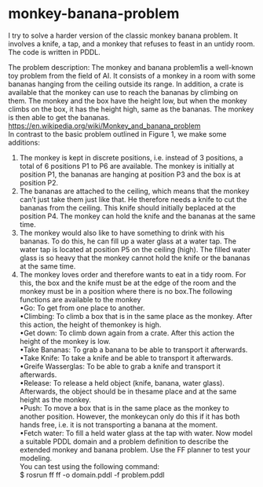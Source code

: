 # monkey-banana-problem
I try to solve a harder version of the classic monkey banana problem. It involves a knife, a tap, and a monkey that refuses to feast in an untidy room. The code is written in PDDL. 

The problem description:
The monkey and banana problem1is a well-known toy problem from the field of AI. It consists of a monkey in a room with some bananas hanging from the ceiling 
outside its range. In addition, a crate is available that the monkey can use to reach the bananas by climbing on them. The monkey and the box have the height low, 
but when the monkey climbs on the box, it has the height high, same as the bananas. The monkey is then able to get the bananas.  
https://en.wikipedia.org/wiki/Monkey_and_banana_problem  
In contrast to the basic problem outlined in Figure 1, we make some additions:  
1.  The monkey is kept in discrete positions, i.e. instead of 3 positions, a total of 6 positions P1 to P6 are available. The monkey is initially at position P1, 
the bananas are hanging at position P3 and the box is at position P2.  
2.  The bananas are attached to the ceiling, which means that the monkey can’t just take them just like that.  He  therefore  needs  a  knife  to  cut  the  
bananas  from  the  ceiling.  This  knife  should  initially  beplaced at the position P4. The monkey can hold the knife and the bananas at the same time.
3.  The monkey would also like to have something to drink with his bananas. To do this, he can fill up a water glass at a water tap. The water tap is located 
at position P5 on the ceiling (high). The filled water glass is so heavy that the monkey cannot hold the knife or the bananas at the same time.
4.  The monkey loves order and therefore wants to eat in a tidy room. For this, the box and the knife must be at the edge of the room and the monkey must be in a
position where there is no box.The following functions are available to the monkey  
•Go: To get from one place to another.  
•Climbing: To climb a box that is in the same place as the monkey. After this action, the height of themonkey is high.  
•Get down: To climb down again from a crate. After this action the height of the monkey is low.  
•Take Bananas: To grab a banana to be able to transport it afterwards.  
•Take Knife: To take a knife and be able to transport it afterwards.  
•Greife Wasserglas: To be able to grab a knife and transport it afterwards.  
•Release: To release a held object (knife, banana, water glass). Afterwards, the object should be in thesame place and at the same height as the monkey.  
•Push: To move a box that is in the same place as the monkey to another position. However, the monkeycan only do this if it has both hands free, i.e. it is not 
transporting a banana at the moment.  
•Fetch water: To fill a held water glass at the tap with water. Now model a suitable PDDL domain and a problem definition to describe the extended monkey and 
banana problem. Use the FF planner to test your modeling.   
You can test using the following command:  
$ rosrun ff ff -o domain.pddl -f problem.pddl
